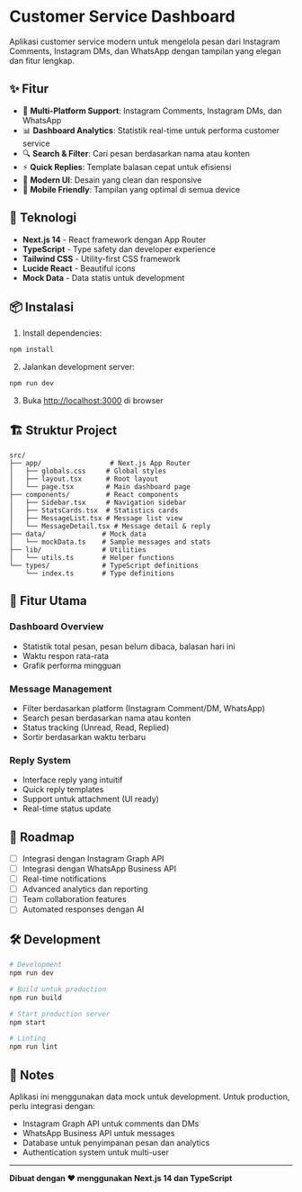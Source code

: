 # Customer Service Dashboard

Aplikasi customer service modern untuk mengelola pesan dari Instagram Comments, Instagram DMs, dan WhatsApp dengan tampilan yang elegan dan fitur lengkap.

## ✨ Fitur

- 📱 **Multi-Platform Support**: Instagram Comments, Instagram DMs, dan WhatsApp
- 📊 **Dashboard Analytics**: Statistik real-time untuk performa customer service
- 🔍 **Search & Filter**: Cari pesan berdasarkan nama atau konten
- ⚡ **Quick Replies**: Template balasan cepat untuk efisiensi
- 🎨 **Modern UI**: Desain yang clean dan responsive
- 📱 **Mobile Friendly**: Tampilan yang optimal di semua device

## 🚀 Teknologi

- **Next.js 14** - React framework dengan App Router
- **TypeScript** - Type safety dan developer experience
- **Tailwind CSS** - Utility-first CSS framework
- **Lucide React** - Beautiful icons
- **Mock Data** - Data statis untuk development

## 📦 Instalasi

1. Install dependencies:
```bash
npm install
```

2. Jalankan development server:
```bash
npm run dev
```

3. Buka [http://localhost:3000](http://localhost:3000) di browser

## 🏗️ Struktur Project

```
src/
├── app/                 # Next.js App Router
│   ├── globals.css     # Global styles
│   ├── layout.tsx      # Root layout
│   └── page.tsx        # Main dashboard page
├── components/         # React components
│   ├── Sidebar.tsx     # Navigation sidebar
│   ├── StatsCards.tsx  # Statistics cards
│   ├── MessageList.tsx # Message list view
│   └── MessageDetail.tsx # Message detail & reply
├── data/              # Mock data
│   └── mockData.ts    # Sample messages and stats
├── lib/               # Utilities
│   └── utils.ts       # Helper functions
└── types/             # TypeScript definitions
    └── index.ts       # Type definitions
```

## 🎯 Fitur Utama

### Dashboard Overview
- Statistik total pesan, pesan belum dibaca, balasan hari ini
- Waktu respon rata-rata
- Grafik performa mingguan

### Message Management
- Filter berdasarkan platform (Instagram Comment/DM, WhatsApp)
- Search pesan berdasarkan nama atau konten
- Status tracking (Unread, Read, Replied)
- Sortir berdasarkan waktu terbaru

### Reply System
- Interface reply yang intuitif
- Quick reply templates
- Support untuk attachment (UI ready)
- Real-time status update

## 🔮 Roadmap

- [ ] Integrasi dengan Instagram Graph API
- [ ] Integrasi dengan WhatsApp Business API
- [ ] Real-time notifications
- [ ] Advanced analytics dan reporting
- [ ] Team collaboration features
- [ ] Automated responses dengan AI

## 🛠️ Development

```bash
# Development
npm run dev

# Build untuk production
npm run build

# Start production server
npm start

# Linting
npm run lint
```

## 📝 Notes

Aplikasi ini menggunakan data mock untuk development. Untuk production, perlu integrasi dengan:
- Instagram Graph API untuk comments dan DMs
- WhatsApp Business API untuk messages
- Database untuk penyimpanan pesan dan analytics
- Authentication system untuk multi-user

---

**Dibuat dengan ❤️ menggunakan Next.js 14 dan TypeScript**
